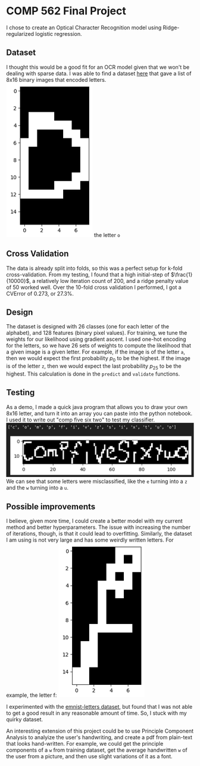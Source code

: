 # COMP 562 Final Project

I chose to create an Optical Character Recognition model using Ridge-regularized logistic regression.

## Dataset
I thought this would be a good fit for an OCR model given that we won't be dealing with sparse data. I was able to find a dataset [here]("https://ai.stanford.edu/%7Ebtaskar/ocr/") that gave a list of 8x16 binary images that encoded letters.
![8x16 binary image of the letter 'o'](./images/letter_o.png)
the letter `o`


## Cross Validation
The data is already split into folds, so this was a perfect setup for k-fold cross-validation. From my testing, I found that a high initial-step of $\frac{1}{10000}$, a relatively low iteration count of 200, and a ridge penalty value of 50 worked well. Over the 10-fold cross validation I performed, I got a CVError of 0.273, or 27.3%. 

## Design
The dataset is designed with 26 classes (one for each letter of the alphabet), and 128 features (binary pixel values). For training, we tune the weights for our likelihood using gradient ascent. I used one-hot encoding for the letters, so we have 26 sets of weights to compute the likelihood that a given image is a given letter. For example, if the image is of the letter `a`, then we would expect the first probability $p_0$ to be the highest. If the image is of the letter `z`, then we would expect the last probability $p_{25}$ to be the highest. This calculation is done in the `predict` and `validate` functions.

## Testing
As a demo, I made a quick java program that allows you to draw your own 8x16 letter, and turn it into an array you can paste into the python notebook. I used it to write out "comp five six two" to test my classifier.
!['compfivesixtwo' written out in 8x16 binary images](./images/compfivesixtwo.png)
We can see that some letters were misclassified, like the `e` turning into a `z` and the `w` turning into a `u`.

## Possible improvements
I believe, given more time, I could create a better model with my current method and better hyperparameters. The issue with increasing the number of iterations, though, is that it could lead to overfitting. 
Similarly, the dataset I am using is not very large and has some weirdly written letters. For example, the letter f:
![the letter f](./images/f.png)

I experimented with the [emnist-letters dataset](https://www.kaggle.com/datasets/crawford/emnist?resource=download&select=emnist-letters-test.csv), but found that I was not able to get a good result in any reasonable amount of time. So, I stuck with my quirky dataset.

An interesting extension of this project could be to use Principle Component Analysis to analyize the user's handwriting, and create a pdf from plain-text that looks hand-written.
For example, we could get the principle components of a `w` from training dataset, get the average handwritten `w` of the user from a picture, and then use slight variations of it as a font.
